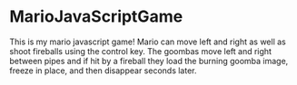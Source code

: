 # MarioJavaScriptGame
This is my mario javascript game! Mario can move left and right as well as shoot fireballs using the control key. The goombas move left and right between pipes and if hit by a fireball they load the burning goomba image, freeze in place, and then disappear seconds later.
